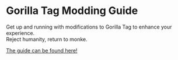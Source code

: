 # Gorilla Tag Modding Guide

Get up and running with modifications to Gorilla Tag to enhance your experience.  
Reject humanity, return to monke.

[The guide can be found here!](https://gorillatagmodding.burrito.software)
